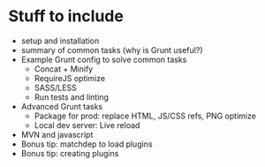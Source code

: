 # Stuff to include

* setup and installation
* summary of common tasks (why is Grunt useful?)
* Example Grunt config to solve common tasks
  * Concat + Minify
  * RequireJS optimize
  * SASS/LESS
  * Run tests and linting
* Advanced Grunt tasks
  * Package for prod: replace HTML, JS/CSS refs, PNG optimize
  * Local dev server: Live reload
* MVN and javascript 
* Bonus tip: matchdep to load plugins
* Bonus tip: creating plugins

